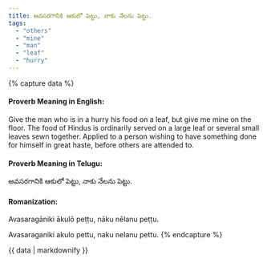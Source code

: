 ```yaml
---
title: అవసరగానికి ఆకులో పెట్టు, నాకు నేలను పెట్టు.
tags:
  - "others"
  - "mine"
  - "man"
  - "leaf"
  - "hurry"
---
```


{% capture data %}
#### Proverb Meaning in English:
Give the man who is in a hurry his food on a leaf, but give me mine on the floor.
The food of Hindus is ordinarily served on a large leaf or several small leaves sewn together.
Applied to a person wishing to have something done for himself in great haste, before others are attended to.

#### Proverb Meaning in Telugu:
అవసరగానికి ఆకులో పెట్టు, నాకు నేలను పెట్టు.

#### Romanization:
Avasaragāniki ākulō peṭṭu, nāku nēlanu peṭṭu.

Avasaraganiki akulo pettu, naku nelanu pettu.
{% endcapture %}

{{ data | markdownify }}

